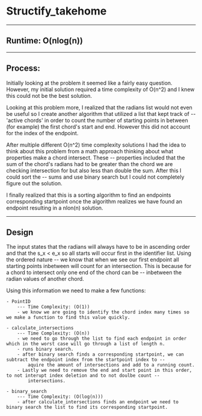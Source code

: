 # Structify_takehome

-------------------
Runtime: O(nlog(n))
-------------------

--------
Process:
--------

Initially looking at the problem it seemed like a fairly easy question. However, my initial solution required a time complexity of O(n^2) and I knew this could not be the best solution.

Looking at this problem more, I realized that the radians list would not even be useful so I create another algorithm that utilized a list that kept track of --
'active chords' in order to count the number of starting points in between (for example) the first chord's start and end. However this did not account for the index of the endpoint.

After multiple different O(n^2) time complexity solutions I had the idea to think about this problem from a math approach thinking about what properties make a chord intersect. These --
properties included that the sum of the chord's radians had to be greater than the chord we are checking intersection for but also less than double the sum. After this I could sort the --
sums and use binary search but I could not completely figure out the solution.

I finally realized that this is a sorting algorithm to find an endpoints corresponding startpoint once the algorithm realizes we have found an endpoint resulting in a nlon(n) solution.

------
Design
------

The input states that the radians will always have to be in ascending order and that the s_x < e_x so all starts will occur first in the identifier list. Using the ordered nature --
we know that when we see our first endpoint all starting points inbetween will count for an intersection. This is because for a chord to intersect only one end of the chord can be --
inbetween the radian values of another chord. 

Using this information we need to make a few functions:

    - PointID
        --- Time Complexity: (O(1))
        - we know we are going to identify the chord index many times so we make a function to find this value quickly.

    - calculate_intersections
        --- Time Complexity: (O(n))
        - we need to go through the list to find each endpoint in order which in the worst case will go through a list of length n.
        - runs binary search.
        - after binary search finds a corresponding startpoint, we can subtract the endpoint index from the startpoint index to --
            aquire the amount of intersections and add to a running count.
        - Lastly we need to remove the end and start point in this order, to not interupt index deletion and to not doulbe count --
            intersections.

    - binary_search
        --- Time Complexity: (O(log(n)))
        - after calculate_intersections finds an endpoint we need to binary search the list to find its corresponding startpoint.
